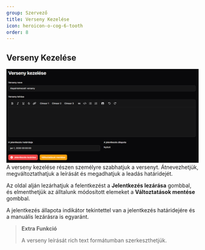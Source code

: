 ```yaml
---
group: Szervező
title: Verseny Kezelése
icon: heroicon-o-cog-6-tooth
order: 8
---
```


## Verseny Kezelése
![my image](/public/img/organizer/manage_competition.png)
A verseny kezelése részen személyre szabhatjuk a versenyt.
Átnevezhetjük, megváltoztathatjuk a leírását és megadhatjuk a leadás határidejét.

Az oldal alján lezárhatjuk a felentkezést a **Jelentkezés lezárása** gombbal, és elmenthetjük az álltalunk módosított elemeket a **Változtatások mentése** gombbal.

A jelentkezés állapota indikátor tekintettel van a jelentkezés határidejére és a manuális lezárásra is egyaránt.

> **Extra Funkció**
> 
> A verseny leírását rich text formátumban szerkeszthetjük.
